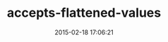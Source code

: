 ---
layout: post
title:  "accepts-flattened-values"
repo:   "samuelkadolph/accepts-flattened-values"
date:   2015-02-18 17:06:21
gemurl: http://samuelkadolph.github.com/accepts-flattened-values/
---